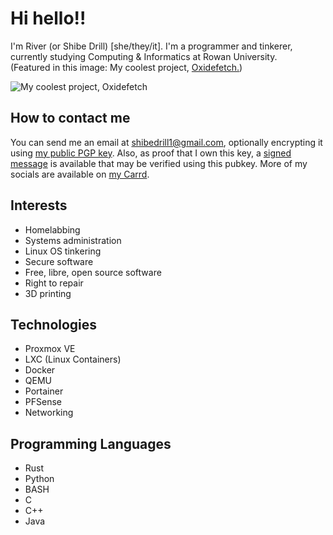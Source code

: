 # Hi hello!!
I'm River (or Shibe Drill) [she/they/it]. I'm a programmer and tinkerer, currently studying Computing & Informatics at Rowan University.  
(Featured in this image: My coolest project, [Oxidefetch.](https://github.com/shibedrill/oxidefetch))  
  
![My coolest project, Oxidefetch](https://github.com/user-attachments/assets/1d43d407-2e0e-4c4a-9e80-8e9779ffa7bb)


## How to contact me
You can send me an email at [shibedrill1@gmail.com](mailto://shibedrill1@gmail.com), optionally encrypting it using [my public PGP key](River_0x945EFAA2_public.asc). Also, as proof that I own this key, a [signed message](signed_message.txt) is available that may be verified using this pubkey. More of my socials are available on [my Carrd](https://riverdev.carrd.co).

## Interests
- Homelabbing
- Systems administration
- Linux OS tinkering
- Secure software
- Free, libre, open source software
- Right to repair
- 3D printing

## Technologies
- Proxmox VE
- LXC (Linux Containers)
- Docker
- QEMU
- Portainer
- PFSense
- Networking

## Programming Languages
- Rust
- Python
- BASH
- C
- C++
- Java
